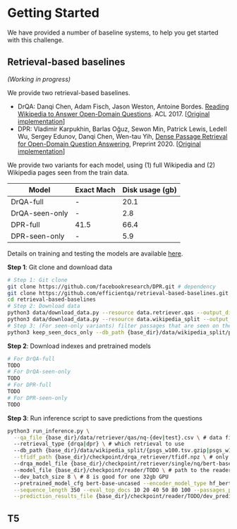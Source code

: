 # Getting Started
We have provided a number of baseline systems, to help you get started with this
challenge.

## Retrieval-based baselines

*(Working in progress)*

We provide two retrieval-based baselines.

- DrQA: Danqi Chen, Adam Fisch, Jason Weston, Antoine Bordes. [Reading Wikipedia to Answer Open-Domain Questions](https://arxiv.org/abs/1704.00051). ACL 2017. [[Original implementation](https://github.com/facebookresearch/DrQA)]
- DPR: Vladimir Karpukhin, Barlas Oğuz, Sewon Min, Patrick Lewis, Ledell Wu, Sergey Edunov, Danqi Chen, Wen-tau Yih, [Dense Passage Retrieval for Open-Domain Question Answering](https://arxiv.org/abs/2004.04906), Preprint 2020. [[Original implementation](https://github.com/facebookresearch/DPR)]

We provide two variants for each model, using (1) full Wikipedia and (2) Wikipedia pages seen from the train data.

|Model|Exact Mach|Disk usage (gb)|
|---|---|---|
|DrQA-full|-|20.1|
|DrQA-seen-only|-|2.8|
|DPR-full|41.5|66.4|
|DPR-seen-only|-|5.9|

Details on training and testing the models are available [here](https://github.com/efficientqa/retrieval-based-baselines).

**Step 1**: Git clone and download data

```bash
# Step 1: Git clone
git clone https://github.com/facebookresearch/DPR.git # dependency
git clone https://github.com/efficientqa/retrieval-based-baselines.git # this repo
cd retrieval-based-baselines
# Step 2: Download data
python3 data/download_data.py --resource data.retriever.qas --output_dir {base_dir}
python3 data/download_data.py --resource data.wikipedia_split --output_dir {base_dir} --keep-gzip
# Step 3: (For seen-only variants) filter passages that are seen on the train data
python3 keep_seen_docs_only --db_path {base_dir}/data/wikipedia_split/psgs_w100.tsv.gzip --data_path {base_dir}/data/retriever/qas/nq-train.csv
```
**Step 2**: Download indexes and pretrained models

```bash
# For DrQA-full
TODO
# For DrQA-seen-only
TODO
# For DPR-full
TODO
# For DPR-seen-only
TODO
```

**Step 3**: Run inference script to save predictions from the questions

```bash
python3 run_inference.py \
  --qa_file {base_dir}/data/retriever/qas/nq-{dev|test}.csv \ # data file with questions
  --retrieval_type {drqa|dpr} \ # which retrieval to use
  --db_path {base_dir}/data/wikipedia_split/{psgs_w100.tsv.gzip|psgs_w100_seen_only.tsv.gzip} \
  --tfidf_path {base_dir}/checkpoint/drqa_retriever/tfidf.npz \ # only matters for drqa retrieval
  --drqa_model_file {base_dir}/checkpoint/retriever/single/nq/bert-base-encoder.cp \ # only matters for dpr retrieval
  --model_file {base_dir}/checkpoint/reader/TODO \ # path to the reader checkpoint
  --dev_batch_size 8 \ # 8 is good for one 32gb GPU
  --pretrained_model_cfg bert-base-uncased --encoder_model_type hf_bert --do_lower_case \
  --sequence_length 350 --eval_top_docs 10 20 40 50 80 100 --passages_per_question_predict 100 \
  --prediction_results_file {base_dir}/checkpoint/reader/TODO/dev_predictions.json # path to save predictions
```

## T5
